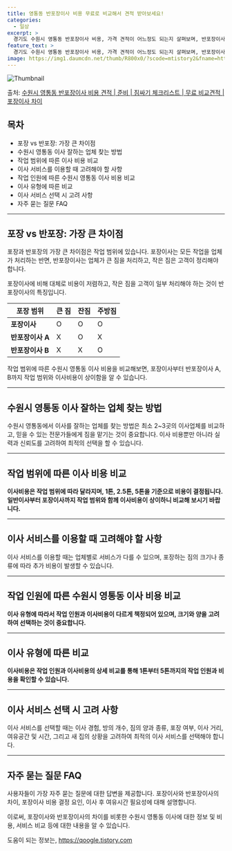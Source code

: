 ```yaml
---
title: 영통동 반포장이사 비용 무료로 비교해서 견적 받아보세요!
categories:
  - 일상
excerpt: >
  경기도 수원시 영통동 반포장이사 비용, 가격 견적이 어느정도 되는지 살펴보며, 반포장이사를 준비함에 있어 짐싸기 준비 체크리스트가 무엇인지 보겠습니다. 마지막으로 포장이사와 차이점을 통해 무료 비교견적으로 어떤 것이 더 합리적인 선택인지 공유 드립니다.수원시 영통동 포장이사 견적 샘플 보기 👈 클릭수원시 영통동 포장이사 가격 살펴보기 👈 클릭수원시 영통동 반포장이사 평균 이사 비용평수수원시 영통동 평균 이사 비용원룸 이사9평 이하 (1톤)30만원~투룸/쓰리룸 이사16평 ~ 20평 (2.5톤)80만원~쓰리룸 이사21평 (5톤) ~110만원~우리집 무료 이사견적 받기 👈 클릭포장 vs 반포장: 가장 큰 차이점포장과 반포장의 가장 큰 차이점은 작업 범위에 있습니다. 포장이사는 모든 작업을 업체가 처리하는..
feature_text: >
  경기도 수원시 영통동 반포장이사 비용, 가격 견적이 어느정도 되는지 살펴보며, 반포장이사를 준비함에 있어 짐싸기 준비 체크리스트가 무엇인지 보겠습니다. 마지막으로 포장이사와 차이점을 통해 무료 비교견적으로 어떤 것이 더 합리적인 선택인지 공유 드립니다.수원시 영통동 포장이사 견적 샘플 보기 👈 클릭수원시 영통동 포장이사 가격 살펴보기 👈 클릭수원시 영통동 반포장이사 평균 이사 비용평수수원시 영통동 평균 이사 비용원룸 이사9평 이하 (1톤)30만원~투룸/쓰리룸 이사16평 ~ 20평 (2.5톤)80만원~쓰리룸 이사21평 (5톤) ~110만원~우리집 무료 이사견적 받기 👈 클릭포장 vs 반포장: 가장 큰 차이점포장과 반포장의 가장 큰 차이점은 작업 범위에 있습니다. 포장이사는 모든 작업을 업체가 처리하는..
image: https://img1.daumcdn.net/thumb/R800x0/?scode=mtistory2&fname=https%3A%2F%2Fblog.kakaocdn.net%2Fdn%2Fb7Dj7D%2FbtsHaXaGEqx%2FAFIUyA28TMV54a3SWdfOKK%2Fimg.webp
---
```


![Thumbnail](https://img1.daumcdn.net/thumb/R800x0/?scode=mtistory2&fname=https%3A%2F%2Fblog.kakaocdn.net%2Fdn%2Fb7Dj7D%2FbtsHaXaGEqx%2FAFIUyA28TMV54a3SWdfOKK%2Fimg.webp)

<p>출처: <a href="https://qoogle.tistory.com/9120" rel="dofollow">수원시 영통동 반포장이사 비용 견적 | 준비 | 짐싸기 체크리스트 | 무료 비교견적 | 포장이사 차이</a> </p>

## 목차

  * 포장 vs 반포장: 가장 큰 차이점
  * 수원시 영통동 이사 잘하는 업체 찾는 방법
  * 작업 범위에 따른 이사 비용 비교
  * 이사 서비스를 이용할 때 고려해야 할 사항
  * 작업 인원에 따른 수원시 영통동 이사 비용 비교
  * 이사 유형에 따른 비교
  * 이사 서비스 선택 시 고려 사항
  * 자주 묻는 질문 FAQ

* * *

## 포장 vs 반포장: 가장 큰 차이점

포장과 반포장의 가장 큰 차이점은 작업 범위에 있습니다. 포장이사는 모든 작업을 업체가 처리하는 반면, 반포장이사는 업체가 큰 짐을
처리하고, 작은 짐은 고객이 정리해야 합니다.

포장이사에 비해 대체로 비용이 저렴하고, 작은 짐을 고객이 일부 처리해야 하는 것이 반포장이사의 특징입니다.

**포장 범위** | **큰 짐** | **잔짐** | **주방짐**  
---|---|---|---  
**포장이사** | O | O | O  
**반포장이사 A** | X | O | X  
**반포장이사 B** | X | X | O  
  
작업 범위에 따른 수원시 영통동 이사 비용을 비교해보면, 포장이사부터 반포장이사 A, B까지 작업 범위와 이사비용이 상이함을 알 수
있습니다.

* * *

## 수원시 영통동 이사 잘하는 업체 찾는 방법

수원시 영통동에서 이사를 잘하는 업체를 찾는 방법은 최소 2~3곳의 이사업체를 비교하고, 믿을 수 있는 전문가들에게 짐을 맡기는 것이
중요합니다. 이사 비용뿐만 아니라 실력과 신뢰도를 고려하여 최적의 선택을 할 수 있습니다.

* * *

## 작업 범위에 따른 이사 비용 비교

**이사비용은 작업 범위에 따라 달라지며, 1톤, 2.5톤, 5톤을 기준으로 비용이 결정됩니다. 일반이사부터 포장이사까지 작업 범위와 함께
이사비용이 상이하니 비교해 보시기 바랍니다.**

* * *

## 이사 서비스를 이용할 때 고려해야 할 사항

이사 서비스를 이용할 때는 업체별로 서비스가 다를 수 있으며, 포장하는 짐의 크기나 종류에 따라 추가 비용이 발생할 수 있습니다.

* * *

## 작업 인원에 따른 수원시 영통동 이사 비용 비교

**이사 유형에 따라서 작업 인원과 이사비용이 다르게 책정되어 있으며, 크기와 양을 고려하여 선택하는 것이 중요합니다.**

* * *

## 이사 유형에 따른 비교

**이사비용은 작업 인원과 이사비용의 상세 비교를 통해 1톤부터 5톤까지의 작업 인원과 비용을 확인할 수 있습니다.**

* * *

## 이사 서비스 선택 시 고려 사항

이사 서비스를 선택할 때는 이사 경험, 방의 개수, 짐의 양과 종류, 포장 여부, 이사 거리, 여유공간 및 시간, 그리고 새 집의 상황을
고려하여 최적의 이사 서비스를 선택해야 합니다.

* * *

## 자주 묻는 질문 FAQ

사용자들이 가장 자주 묻는 질문에 대한 답변을 제공합니다. 포장이사와 반포장이사의 차이, 포장이사 비용 결정 요인, 이사 후 여유시간
필요성에 대해 설명합니다.

이로써, 포장이사와 반포장이사의 차이를 비롯한 수원시 영통동 이사에 대한 정보 및 비용, 서비스 비교 등에 대한 내용을 알 수 있습니다.

 

도움이 되는 정보는, <a href="https://qoogle.tistory.com" rel="dofollow">https://qoogle.tistory.com</a>


